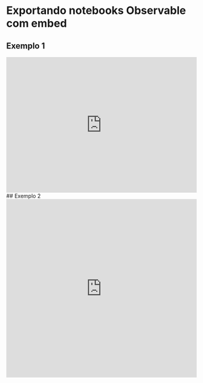 
# Exportando notebooks Observable com embed
## Exemplo 1
<iframe width="100%" height="358" frameborder="0"
  src="https://observablehq.com/embed/@carolhmj/vega-lite-api-exercicios-2022?cells=horsepwr_avg"></iframe>
## Exemplo 2
<iframe width="100%" height="471" frameborder="0"
  src="https://observablehq.com/embed/@carolhmj/vega-lite-api-exercicios-2022?cells=hrpw_ml"></iframe>
